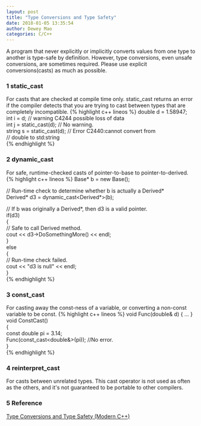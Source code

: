 ```yaml
--- 
layout: post 
title: "Type Conversions and Type Safety" 
date: 2018-01-05 13:35:54 
author: Dewey Mao 
categories: C/C++ 
--- 
```


A program that never explicitly or implicitly converts values from one type to another is type-safe by definition. 
However, type conversions, even unsafe conversions, are sometimes required. 
Please use explicit conversions(casts) as much as possible.

### 1 static_cast
For casts that are checked at compile time only. static_cast returns an error if the compiler detects that you are trying to cast between types that are completely incompatible. 
{% highlight c++ lineos %}
double d = 1.58947;  
int i = d;  // warning C4244 possible loss of data  
int j = static_cast<int>(d);       // No warning.  
string s = static_cast<string>(d); // Error C2440:cannot convert from  
                                   // double to std:string  
{% endhighlight %}

### 2 dynamic_cast
For safe, runtime-checked casts of pointer-to-base to pointer-to-derived. 
{% highlight c++ lineos %}
Base* b = new Base();  

// Run-time check to determine whether b is actually a Derived*  
Derived* d3 = dynamic_cast<Derived*>(b);  

// If b was originally a Derived*, then d3 is a valid pointer.  
if(d3)  
{  
   // Safe to call Derived method.  
   cout << d3->DoSomethingMore() << endl;  
}  
else  
{  
   // Run-time check failed.  
   cout << "d3 is null" << endl;   
}  
{% endhighlight %}

### 3 const_cast
For casting away the const-ness of a variable, or converting a non-const variable to be const. 
{% highlight c++ lineos %}
void Func(double& d) { ... }  
void ConstCast()  
{  
   const double pi = 3.14;  
   Func(const_cast<double&>(pi)); //No error.  
}  
{% endhighlight %}

### 4 reinterpret_cast
For casts between unrelated types. This cast operator is not used as often as the others, and it's not guaranteed to be portable to other compilers.

### 5 Reference
<a href="https://docs.microsoft.com/en-us/cpp/cpp/type-conversions-and-type-safety-modern-cpp" target="_blank"> Type Conversions and Type Safety (Modern C++) </a>